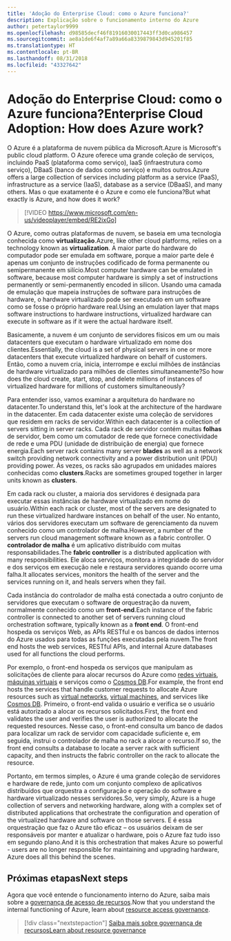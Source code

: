 ```yaml
---
title: 'Adoção do Enterprise Cloud: como o Azure funciona?'
description: Explicação sobre o funcionamento interno do Azure
author: petertaylor9999
ms.openlocfilehash: d98585decf46f81916030017443ff3d0ca986457
ms.sourcegitcommit: ae8a1de6f4af7a89a66a8339879843d945201f85
ms.translationtype: HT
ms.contentlocale: pt-BR
ms.lasthandoff: 08/31/2018
ms.locfileid: "43327642"
---
```

# <a name="enterprise-cloud-adoption-how-does-azure-work"></a><span data-ttu-id="704dd-103">Adoção do Enterprise Cloud: como o Azure funciona?</span><span class="sxs-lookup"><span data-stu-id="704dd-103">Enterprise Cloud Adoption: How does Azure work?</span></span>

<span data-ttu-id="704dd-104">O Azure é a plataforma de nuvem pública da Microsoft.</span><span class="sxs-lookup"><span data-stu-id="704dd-104">Azure is Microsoft's public cloud platform.</span></span> <span data-ttu-id="704dd-105">O Azure oferece uma grande coleção de serviços, incluindo PaaS (plataforma como serviço), IaaS (infraestrutura como serviço), DBaaS (banco de dados como serviço) e muitos outros.</span><span class="sxs-lookup"><span data-stu-id="704dd-105">Azure offers a large collection of services including platform as a service (PaaS), infrastructure as a service (IaaS), database as a service (DBaaS), and many others.</span></span> <span data-ttu-id="704dd-106">Mas o que exatamente é o Azure e como ele funciona?</span><span class="sxs-lookup"><span data-stu-id="704dd-106">But what exactly is Azure, and how does it work?</span></span>

> [!VIDEO https://www.microsoft.com/en-us/videoplayer/embed/RE2ixGo] 

<span data-ttu-id="704dd-107">O Azure, como outras plataformas de nuvem, se baseia em uma tecnologia conhecida como **virtualização**.</span><span class="sxs-lookup"><span data-stu-id="704dd-107">Azure, like other cloud platforms, relies on a technology known as **virtualization**.</span></span> <span data-ttu-id="704dd-108">A maior parte do hardware do computador pode ser emulada em software, porque a maior parte dele é apenas um conjunto de instruções codificado de forma permanente ou semipermanente em silício.</span><span class="sxs-lookup"><span data-stu-id="704dd-108">Most computer hardware can be emulated in software, because most computer hardware is simply a set of instructions permanently or semi-permanently encoded in silicon.</span></span> <span data-ttu-id="704dd-109">Usando uma camada de emulação que mapeia instruções de software para instruções de hardware, o hardware virtualizado pode ser executado em um software como se fosse o próprio hardware real.</span><span class="sxs-lookup"><span data-stu-id="704dd-109">Using an emulation layer that maps software instructions to hardware instructions, virtualized hardware can execute in software as if it were the actual hardware itself.</span></span>

<span data-ttu-id="704dd-110">Basicamente, a nuvem é um conjunto de servidores físicos em um ou mais datacenters que executam o hardware virtualizado em nome dos clientes.</span><span class="sxs-lookup"><span data-stu-id="704dd-110">Essentially, the cloud is a set of physical servers in one or more datacenters that execute virtualized hardware on behalf of customers.</span></span> <span data-ttu-id="704dd-111">Então, como a nuvem cria, inicia, interrompe e exclui milhões de instâncias de hardware virtualizado para milhões de clientes simultaneamente?</span><span class="sxs-lookup"><span data-stu-id="704dd-111">So how does the cloud create, start, stop, and delete millions of instances of virtualized hardware for millions of customers simultaneously?</span></span>

<span data-ttu-id="704dd-112">Para entender isso, vamos examinar a arquitetura do hardware no datacenter.</span><span class="sxs-lookup"><span data-stu-id="704dd-112">To understand this, let's look at the architecture of the hardware in the datacenter.</span></span>  <span data-ttu-id="704dd-113">Em cada datacenter existe uma coleção de servidores que residem em racks de servidor.</span><span class="sxs-lookup"><span data-stu-id="704dd-113">Within each datacenter is a collection of servers sitting in server racks.</span></span> <span data-ttu-id="704dd-114">Cada rack de servidor contém muitas **folhas** de servidor, bem como um comutador de rede que fornece conectividade de rede e uma PDU (unidade de distribuição de energia) que fornece energia.</span><span class="sxs-lookup"><span data-stu-id="704dd-114">Each server rack contains many server **blades** as well as a network switch providing network connectivity and a power distribution unit (PDU) providing power.</span></span> <span data-ttu-id="704dd-115">Às vezes, os racks são agrupados em unidades maiores conhecidas como **clusters**.</span><span class="sxs-lookup"><span data-stu-id="704dd-115">Racks are sometimes grouped together in larger units known as **clusters**.</span></span> 

<span data-ttu-id="704dd-116">Em cada rack ou cluster, a maioria dos servidores é designada para executar essas instâncias de hardware virtualizado em nome do usuário.</span><span class="sxs-lookup"><span data-stu-id="704dd-116">Within each rack or cluster, most of the servers are designated to run these virtualized hardware instances on behalf of the user.</span></span> <span data-ttu-id="704dd-117">No entanto, vários dos servidores executam um software de gerenciamento da nuvem conhecido como um controlador de malha.</span><span class="sxs-lookup"><span data-stu-id="704dd-117">However, a number of the servers run cloud management software known as a fabric controller.</span></span> <span data-ttu-id="704dd-118">O **controlador de malha** é um aplicativo distribuído com muitas responsabilidades.</span><span class="sxs-lookup"><span data-stu-id="704dd-118">The **fabric controller** is a distributed application with many responsibilities.</span></span> <span data-ttu-id="704dd-119">Ele aloca serviços, monitora a integridade do servidor e dos serviços em execução nele e restaura servidores quando ocorre uma falha.</span><span class="sxs-lookup"><span data-stu-id="704dd-119">It allocates services, monitors the health of the server and the services running on it, and heals servers when they fail.</span></span>

<span data-ttu-id="704dd-120">Cada instância do controlador de malha está conectada a outro conjunto de servidores que executam o software de orquestração da nuvem, normalmente conhecido como um **front-end**.</span><span class="sxs-lookup"><span data-stu-id="704dd-120">Each instance of the fabric controller is connected to another set of servers running cloud orchestration software, typically known as a **front end**.</span></span> <span data-ttu-id="704dd-121">O front-end hospeda os serviços Web, as APIs RESTful e os bancos de dados internos do Azure usados para todas as funções executadas pela nuvem.</span><span class="sxs-lookup"><span data-stu-id="704dd-121">The front end hosts the web services, RESTful APIs, and internal Azure databases used for all functions the cloud performs.</span></span> 

<span data-ttu-id="704dd-122">Por exemplo, o front-end hospeda os serviços que manipulam as solicitações de cliente para alocar recursos do Azure como [redes virtuais][vnet], [máquinas virtuais][vms] e serviços como o [Cosmos DB][cosmosdb].</span><span class="sxs-lookup"><span data-stu-id="704dd-122">For example, the front end hosts the services that handle customer requests to allocate Azure resources such as [virtual networks][vnet], [virtual machines][vms], and services like [Cosmos DB][cosmosdb].</span></span> <span data-ttu-id="704dd-123">Primeiro, o front-end valida o usuário e verifica se o usuário está autorizado a alocar os recursos solicitados.</span><span class="sxs-lookup"><span data-stu-id="704dd-123">First, the front end validates the user and verifies the user is authorized to allocate the requested resources.</span></span> <span data-ttu-id="704dd-124">Nesse caso, o front-end consulta um banco de dados para localizar um rack de servidor com capacidade suficiente e, em seguida, instrui o controlador de malha no rack a alocar o recurso.</span><span class="sxs-lookup"><span data-stu-id="704dd-124">If so, the front end consults a database to locate a server rack with sufficient capacity, and then instructs the fabric controller on the rack to allocate the resource.</span></span>

<span data-ttu-id="704dd-125">Portanto, em termos simples, o Azure é uma grande coleção de servidores e hardware de rede, junto com um conjunto complexo de aplicativos distribuídos que orquestra a configuração e operação do software e hardware virtualizado nesses servidores.</span><span class="sxs-lookup"><span data-stu-id="704dd-125">So, very simply, Azure is a huge collection of servers and networking hardware, along with a complex set of distributed applications that orchestrate the configuration and operation of the virtualized hardware and software on those servers.</span></span> <span data-ttu-id="704dd-126">E é essa orquestração que faz o Azure tão eficaz – os usuários deixam de ser responsáveis por manter e atualizar o hardware, pois o Azure faz tudo isso em segundo plano.</span><span class="sxs-lookup"><span data-stu-id="704dd-126">And it is this orchestration that makes Azure so powerful - users are no longer responsible for maintaining and upgrading hardware, Azure does all this behind the scenes.</span></span> 

## <a name="next-steps"></a><span data-ttu-id="704dd-127">Próximas etapas</span><span class="sxs-lookup"><span data-stu-id="704dd-127">Next steps</span></span>

<span data-ttu-id="704dd-128">Agora que você entende o funcionamento interno do Azure, saiba mais sobre a [governança de acesso de recursos](what-is-governance.md).</span><span class="sxs-lookup"><span data-stu-id="704dd-128">Now that you understand the internal functioning of Azure, learn about [resource access governance](what-is-governance.md).</span></span> 

> [!div class="nextstepaction"]
> [<span data-ttu-id="704dd-129">Saiba mais sobre governança de recursos</span><span class="sxs-lookup"><span data-stu-id="704dd-129">Learn about resource governance</span></span>](what-is-governance.md)

<!-- Links -->

[cosmosdb]: /azure/cosmos-db/introduction
[docs-add-users-to-aad]: /azure/active-directory/add-users-azure-active-directory?toc=/azure/architecture/cloud-adoption-guide/toc.json
[vms]: /azure/virtual-machines/
[vnet]: /azure/virtual-network/virtual-networks-overview
